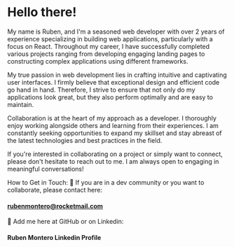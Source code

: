 # Hello there!

My name is Ruben, and I'm a seasoned web developer with over 2 years of experience specializing in building web applications, particularly with a focus on React. Throughout my career, I have successfully completed various projects ranging from developing engaging landing pages to constructing complex applications using different frameworks.

My true passion in web development lies in crafting intuitive and captivating user interfaces. I firmly believe that exceptional design and efficient code go hand in hand. Therefore, I strive to ensure that not only do my applications look great, but they also perform optimally and are easy to maintain.

Collaboration is at the heart of my approach as a developer. I thoroughly enjoy working alongside others and learning from their experiences. I am constantly seeking opportunities to expand my skillset and stay abreast of the latest technologies and best practices in the field.

If you're interested in collaborating on a project or simply want to connect, please don't hesitate to reach out to me. I am always open to engaging in meaningful conversations!

How to Get in Touch:
📩 If you are in a dev community or you want to collaborate, please contact here: 
#### rubenmontero@rocketmail.com

📌 Add me here at GitHub or on Linkedin:
#### Ruben Montero Linkedin Profile


